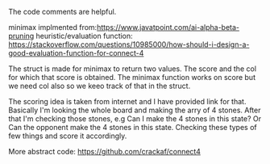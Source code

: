 The code comments are helpful.

minimax implmented from:https://www.javatpoint.com/ai-alpha-beta-pruning
heuristic/evaluation function: https://stackoverflow.com/questions/10985000/how-should-i-design-a-good-evaluation-function-for-connect-4

The struct is made for minimax to return two values. The score and the col for which that score is obtained. The minimax function works on score but we need col also so we keeo track of that in the struct.

The scoring idea is taken from internet and I have provided link for that. Basically I'm looking the whole board and making the arry of 4 stones. After that I'm checking those stones, e.g Can I make the 4 stones in this state? Or Can the 
opponent make the 4 stones in this state. Checking these types of few things and score it accordingly.

More abstract code: https://github.com/crackaf/connect4
